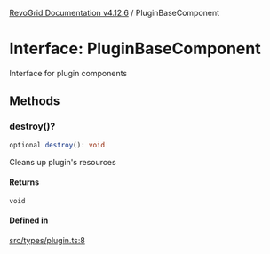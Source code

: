 [RevoGrid Documentation v4.12.6](README.md) / PluginBaseComponent

# Interface: PluginBaseComponent

Interface for plugin components

## Methods

### destroy()?

```ts
optional destroy(): void
```

Cleans up plugin's resources

#### Returns

`void`

#### Defined in

[src/types/plugin.ts:8](https://github.com/revolist/revogrid/blob/293c9e1b6198b802a0690dc2e0b9faebd722e77f/src/types/plugin.ts#L8)
